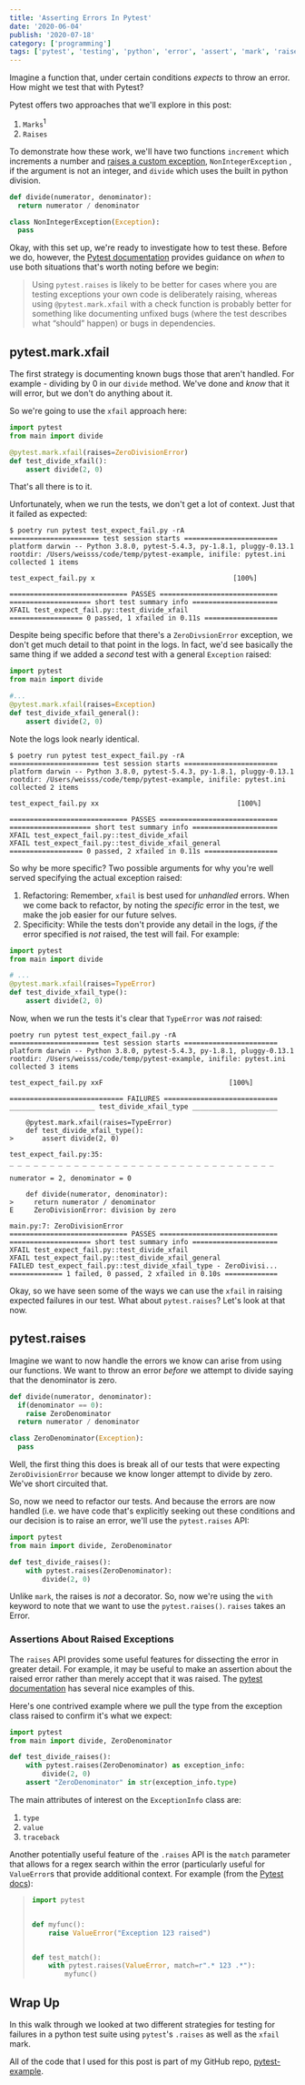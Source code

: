 ```yaml
---
title: 'Asserting Errors In Pytest'
date: '2020-06-04'
publish: '2020-07-18'
category: ['programming']
tags: ['pytest', 'testing', 'python', 'error', 'assert', 'mark', 'raises']
---
```


Imagine a function that, under certain conditions _expects_ to throw an error. How might we test that with Pytest?

Pytest offers two approaches that we'll explore in this post:

1. `Marks`<sup>1</sup>
2. `Raises`

To demonstrate how these work, we'll have two functions `increment` which increments a number and [raises a custom exception](../../2020-06-25/python-raising-custom-exceptions), `NonIntegerException` , if the argument is not an integer, and `divide` which uses the built in python division.

```python:title=main.py
def divide(numerator, denominator):
  return numerator / denominator

class NonIntegerException(Exception):
  pass
```

Okay, with this set up, we're ready to investigate how to test these. Before we do, however, the [Pytest documentation](https://docs.pytest.org/en/latest/assert.html#assertions-about-expected-exceptions) provides guidance on _when_ to use both situations that's worth noting before we begin:

> Using `pytest.raises` is likely to be better for cases where you are testing exceptions your own code is deliberately raising, whereas using `@pytest.mark.xfail` with a check function is probably better for something like documenting unfixed bugs (where the test describes what “should” happen) or bugs in dependencies.

## pytest.mark.xfail

The first strategy is documenting known bugs those that aren't handled. For example - dividing by 0 in our `divide` method. We've done and _know_ that it will error, but we don't do anything about it.

So we're going to use the `xfail` approach here:

```python:title=test_expect_fail.py
import pytest
from main import divide

@pytest.mark.xfail(raises=ZeroDivisionError)
def test_divide_xfail():
    assert divide(2, 0)
```

That's all there is to it.

Unfortunately, when we run the tests, we don't get a lot of context. Just that it failed as expected:

```shell
$ poetry run pytest test_expect_fail.py -rA
====================== test session starts =======================
platform darwin -- Python 3.8.0, pytest-5.4.3, py-1.8.1, pluggy-0.13.1
rootdir: /Users/weisss/code/temp/pytest-example, inifile: pytest.ini
collected 1 items

test_expect_fail.py x                                  [100%]

============================= PASSES =============================
==================== short test summary info =====================
XFAIL test_expect_fail.py::test_divide_xfail
================== 0 passed, 1 xfailed in 0.11s ==================
```

Despite being specific before that there's a `ZeroDivsionError` exception, we don't get much detail to that point in the logs. In fact, we'd see basically the same thing if we added a _second_ test with a general `Exception` raised:

```python:title=test_expect_fail.py
import pytest
from main import divide

#...
@pytest.mark.xfail(raises=Exception)
def test_divide_xfail_general():
    assert divide(2, 0)
```

Note the logs look nearly identical.

```shell
$ poetry run pytest test_expect_fail.py -rA
====================== test session starts =======================
platform darwin -- Python 3.8.0, pytest-5.4.3, py-1.8.1, pluggy-0.13.1
rootdir: /Users/weisss/code/temp/pytest-example, inifile: pytest.ini
collected 2 items

test_expect_fail.py xx                                  [100%]

============================= PASSES =============================
==================== short test summary info =====================
XFAIL test_expect_fail.py::test_divide_xfail
XFAIL test_expect_fail.py::test_divide_xfail_general
================== 0 passed, 2 xfailed in 0.11s ==================
```

So why be more specific? Two possible arguments for why you're well served specifying the actual exception raised:

1. Refactoring: Remember, `xfail` is best used for _unhandled_ errors. When we come back to refactor, by noting the _specific_ error in the test, we make the job easier for our future selves.
2. Specificity: While the tests don't provide any detail in the logs, _if_ the error specified is _not_ raised, the test will fail. For example:

```python:title=test_expect_fail.py
import pytest
from main import divide

# ...
@pytest.mark.xfail(raises=TypeError)
def test_divide_xfail_type():
    assert divide(2, 0)
```

Now, when we run the tests it's clear that `TypeError` was _not_ raised:

```shell
poetry run pytest test_expect_fail.py -rA
====================== test session starts =======================
platform darwin -- Python 3.8.0, pytest-5.4.3, py-1.8.1, pluggy-0.13.1
rootdir: /Users/weisss/code/temp/pytest-example, inifile: pytest.ini
collected 3 items

test_expect_fail.py xxF                               [100%]

============================ FAILURES ============================
_____________________ test_divide_xfail_type _____________________

    @pytest.mark.xfail(raises=TypeError)
    def test_divide_xfail_type():
>       assert divide(2, 0)

test_expect_fail.py:35:
_ _ _ _ _ _ _ _ _ _ _ _ _ _ _ _ _ _ _ _ _ _ _ _ _ _ _ _ _ _ _ _ _

numerator = 2, denominator = 0

    def divide(numerator, denominator):
>     return numerator / denominator
E     ZeroDivisionError: division by zero

main.py:7: ZeroDivisionError
============================= PASSES =============================
==================== short test summary info =====================
XFAIL test_expect_fail.py::test_divide_xfail
XFAIL test_expect_fail.py::test_divide_xfail_general
FAILED test_expect_fail.py::test_divide_xfail_type - ZeroDivisi...
============= 1 failed, 0 passed, 2 xfailed in 0.10s =============
```

Okay, so we have seen some of the ways we can use the `xfail` in raising expected failures in our test. What about `pytest.raises`? Let's look at that now.

## pytest.raises

Imagine we want to now handle the errors we know can arise from using our functions. We want to throw an error _before_ we attempt to divide saying that the denominator is zero.

```python:title=main.py
def divide(numerator, denominator):
  if(denominator == 0):
    raise ZeroDenominator
  return numerator / denominator

class ZeroDenominator(Exception):
  pass
```

Well, the first thing this does is break all of our tests that were expecting `ZeroDivisionError` because we know longer attempt to divide by zero. We've short circuited that.

So, now we need to refactor our tests. And because the errors are now handled (i.e. we have code that's explicitly seeking out these conditions and our decision is to raise an error, we'll use the `pytest.raises` API:

```python:title=test_expect_fail.py
import pytest
from main import divide, ZeroDenominator

def test_divide_raises():
    with pytest.raises(ZeroDenominator):
        divide(2, 0)
```

Unlike `mark`, the raises is _not_ a decorator. So, now we're using the `with` keyword to note that we want to use the `pytest.raises()`. `raises` takes an Error.

### Assertions About Raised Exceptions

The `raises` API provides some useful features for dissecting the error in greater detail. For example, it may be useful to make an assertion about the raised error rather than merely accept that it was raised. The [pytest documentation](https://docs.pytest.org/en/latest/assert.html#assertions-about-expected-exceptions) has several nice examples of this.

Here's one contrived example where we pull the type from the exception class raised to confirm it's what we expect:

```python:title=test_expect_fail.py
import pytest
from main import divide, ZeroDenominator

def test_divide_raises():
    with pytest.raises(ZeroDenominator) as exception_info:
        divide(2, 0)
    assert "ZeroDenominator" in str(exception_info.type)
```

The main attributes of interest on the `ExceptionInfo` class are:

1. `type`
2. `value`
3. `traceback`

Another potentially useful feature of the `.raises` API is the `match` parameter that allows for a regex search within the error (particularly useful for `ValueError`s that provide additional context. For example (from the [Pytest docs](https://docs.pytest.org/en/latest/assert.html#assertions-about-expected-exceptions)):

> ```python
> import pytest
>
>
> def myfunc():
>     raise ValueError("Exception 123 raised")
>
>
> def test_match():
>     with pytest.raises(ValueError, match=r".* 123 .*"):
>         myfunc()
> ```

## Wrap Up

In this walk through we looked at two different strategies for testing for failures in a python test suite using `pytest`'s `.raises` as well as the `xfail` mark.

All of the code that I used for this post is part of my GitHub repo, [pytest-example](https://github.com/stephencweiss/pytest-example).
